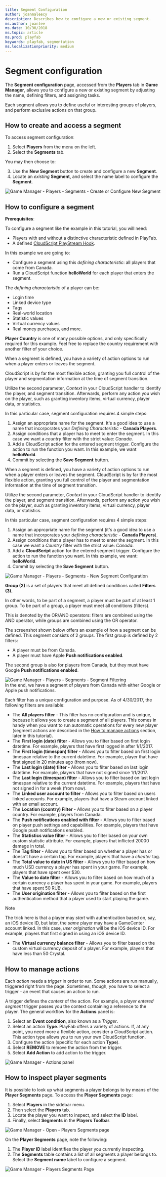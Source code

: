 ```yaml
---
title: Segment Configuration
author: joannaleecy
description: Describes how to configure a new or existing segment.
ms.author: joanlee
ms.date: 10/30/2018
ms.topic: article
ms.prod: playfab
keywords: playfab, segmentation
ms.localizationpriority: medium
---
```


# Segment configuration

The **Segment configuration** page, accessed from the **Players** tab in **Game Manager**, allows you to configure a new or existing segment by adjusting the name, defining filters, and assigning tasks.

Each segment allows you to define useful or interesting groups of players, and perform exclusive actions on that group.

## How to create and access a segment

To access segment configuration:

1. Select **Players** from the menu on the left.
2. Select the **Segments** tab.

You may then choose to:

  3. Use the **New Segment** button to create and configure a new **Segment**.
  4. Locate an *existing* **Segment**, and select the name label to configure the **Segment**.

![Game Manager - Players - Segments - Create or Configure New Segment](media/tutorials/game-manager-players-segments-create-or-configure-new-segment.png)  

## How to configure a segment

**Prerequisites**:

To configure a segment like the example in this tutorial, you will need:

- Players with and without a distinctive characteristic defined in PlayFab.
- A defined [CloudScript PlayStream Hook](../../automation/actions-rules/using-cloudscript-actions-with-playstream.md).

In this example we are going to:

- Configure a segment using this *defining characteristic*:  all players that come from Canada.
- Run a CloudScript function **helloWorld** for each player that enters the segment.

The *defining characteristic* of a player can be:

- Login time
- Linked device type
- Tags
- Real-world location
- Statistic values
- Virtual currency values
- Real money purchases, and more.

**Player Country** is one of many possible options, and only specifically required for this example. Feel free to replace the country requirement with another filter of your choice.

When a segment is defined, you have a variety of action options to run when a player enters or leaves the segment.

CloudScript is by far the most flexible action, granting you full control of the player and segmentation information at the time of segment transition.

Utilize the second parameter, *Context* in your CloudScript handler to identify the player, and segment transition. Afterwards, perform any action you wish on the player, such as granting inventory items, virtual currency, player data, or statistics.

In this particular case, segment configuration requires 4 simple steps:

1. Assign an appropriate name for the segment. It's a good idea to use a name that incorporates your *Defining Characteristic* - **Canada Players**.
2. Assign conditions that a player has to meet to enter the segment. In this case we want a *country* filter with the strict value: *Canada*.
3. Add a CloudScript action for the entered segment trigger. Configure the action to run the function you want. In this example, we want **helloWorld**.
4. Commit by selecting the **Save Segment** button.

When a segment is defined, you have a variety of action options to run when a player enters or leaves the segment. CloudScript is by far the most flexible action, granting you full control of the player and segmentation information at the time of segment transition.

Utilize the second parameter, *Context* in your CloudScript handler to identify the player, and segment transition. Afterwards, perform any action you wish on the player, such as granting inventory items, virtual currency, player data, or statistics.

In this particular case, segment configuration requires 4 simple steps:

1. Assign an appropriate name for the segment (it's a good idea to use a name that incorporates your *defining characteristic* - **Canada Players**).
2. Assign conditions that a player has to meet to enter the segment. In this case we want a *Country* filter with the strict value: *Canada*.
3. Add a **CloudScript** action for the entered segment trigger. Configure the action to run the function you want. In this example, we want: **helloWorld**.
4. Commit by selecting the **Save Segment** button.

![Game Manager - Players - Segments - New Segment Configuration](media/tutorials/game-manager-players-segments-new-segment-configuration.png)  

**Group (2)** is a set of players that meet all defined conditions called **Filters (3)**.

In other words, to be part of a segment, a player must be part of at least 1 group. To be part of a group, a player must meet all conditions (filters).

This is denoted by the OR/AND operators: filters are combined using the AND operator, while groups are combined using the OR operator.

The screenshot shown below offers an example of how a segment can be defined. This segment consists of 2 groups. The first group is defined by 2 filters:

- A player must be from Canada.
- A player must have Apple **Push notifications enabled**.

The second group is also for players from Canada, but they must have Google **Push notifications enabled**.

![Game Manager - Players - Segments - Segment Filtering](media/tutorials/game-manager-players-segments-segment-filtering.png)  
In the end, we have a segment of players from Canada with either Google or Apple push notifications.

Each filter has a unique configuration and purpose. As of 4/30/2017, the following filters are available:

- The **All players filter** - This filter has no configuration and is unique, because it allows you to create a segment of all players. This comes in handy when you want to run automatic operations for every new player (segment actions are described in the [How to manage actions](#how-to-manage-actions) section, later in this tutorial).
- The **First login (date) filter** - Allows you to filter based on first login datetime. For example, players that have first logged in after 1/1/2017.
- The **First login (timespan) filter** - Allows you to filter based on first login timespan relative to the current datetime. For example, player that have first signed in 20 minutes ago (from now).
- The **Last login (date) filter** - Allows you to filter based on last login datetime. For example, players that have not signed since 1/1/2017.
- The **Last login (timespan) filter** - Allows you to filter based on last login timespan relative to the current datetime. For example, players that have not signed in for a week (from now).
- The **Linked user account to filter** - Allows you to filter based on users linked accounts. For example, players that have a Steam account linked with an email account.
- The **Location (country) Filter** - Allows you to filter based on a player country. For example, players from Canada.
- The **Push notifications enabled with filter** - Allows you to filter based on player push settings and capabilities. For example, players that have Google push notifications enabled.
- The **Statistics value filter** - Allows you to filter based on your own custom statistic attribute. For example, players that inflicted 20000 damage in total.
- The **Tag filter** - Allows you to filter based on whether a player has or doesn't have a certain tag. For example, players that have a *cheater* tag.
- The **Total value to date in US filter** - Allows you to filter based on how much USD currency a player has spent in your game. For example, players that have spent over $30.
- The **Value to date filter** - Allows you to filter based on how much of a certain currency a player has spent in your game. For example, players that have spent 50 RUB.
- The **User origination filter** - Allows you to filter based on the first authentication method that a player used to start playing the game.

> [!NOTE]
> The trick here is that a player may *start* with authentication based on, say, an iOS device ID, but later, the *same* player may have a GameCenter account linked. In this case, *user origination* will be the iOS device ID. For example, players that first signed in using an iOS device ID.

- The **Virtual currency balance filter** - Allows you to filter based on the custom virtual currency deposit of a player. For example, players that have less than 50 Crystal.

## How to manage actions

Each *action* needs a *trigger* in order to run. Some actions are run manually, triggered right from the page. Sometimes, though, you have to select a trigger - an event that causes an action to run.

A trigger defines the *context* of the action. For example, a *player entered segment* trigger passes you the context containing a reference to the player. The general workflow for the **Actions** panel is:

1. Select an **Event condition**, also known as a *Trigger*.
2. Select an action **Type**. PlayFab offers a variety of actions. If, at any point, you need more a flexible action, consider a CloudScript action. This action type allows you to run your own CloudScript function.
3. Configure the action (specific for each action **Type**).
4. Select **REMOVE** to remove the action from the trigger.
5. Select **Add Action** to add action to the trigger.

![Game Manager - Actions panel](media/tutorials/game-manager-actions-panel.png)

## How to inspect player segments

It is possible to look up what segments a player belongs to by means of the **Player Segments** page. To access the **Player Segments** page:

1. Select **Players** in the sidebar menu.
2. Then select the **Players** tab.
3. Locate the player you want to inspect, and select the **ID** label.
4. Finally, select **Segments** in the **Players Toolbar**.

![Game Manager - Open - Players Segments page](media/tutorials/game-manager-open-players-segments-page.png)  

On the **Player Segments** page, note the following:

1. The **Player ID** label identifies the player you currently inspecting.
2. The **Segments** table contains a list of all segments a player belongs to. Select the **Segment name** label to configure a segment.

![Game Manager - Players Segments Page](media/tutorials/game-manager-players-segments-page.png)  
